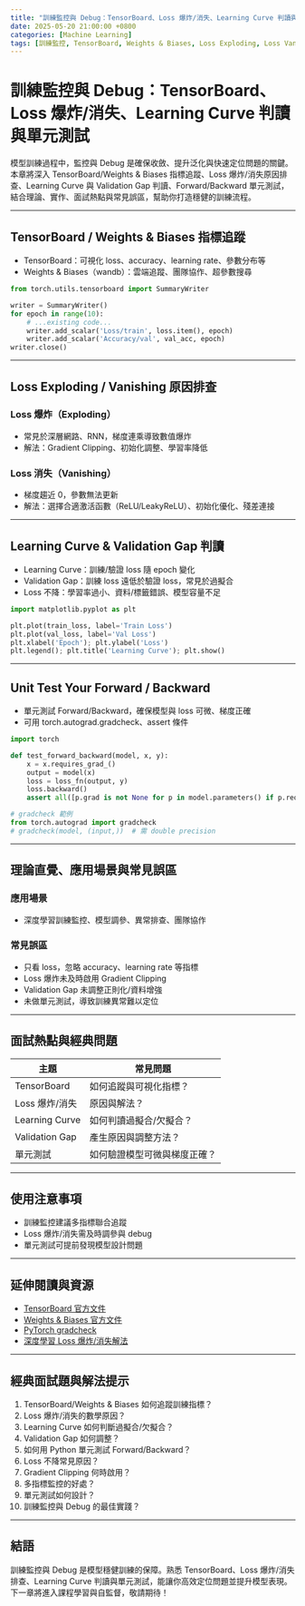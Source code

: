 ```yaml
---
title: "訓練監控與 Debug：TensorBoard、Loss 爆炸/消失、Learning Curve 判讀與單元測試"
date: 2025-05-20 21:00:00 +0800
categories: [Machine Learning]
tags: [訓練監控, TensorBoard, Weights & Biases, Loss Exploding, Loss Vanishing, Learning Curve, Validation Gap, 單元測試]
---
```


# 訓練監控與 Debug：TensorBoard、Loss 爆炸/消失、Learning Curve 判讀與單元測試

模型訓練過程中，監控與 Debug 是確保收斂、提升泛化與快速定位問題的關鍵。本章將深入 TensorBoard/Weights & Biases 指標追蹤、Loss 爆炸/消失原因排查、Learning Curve 與 Validation Gap 判讀、Forward/Backward 單元測試，結合理論、實作、面試熱點與常見誤區，幫助你打造穩健的訓練流程。

---

## TensorBoard / Weights & Biases 指標追蹤

- TensorBoard：可視化 loss、accuracy、learning rate、參數分布等
- Weights & Biases（wandb）：雲端追蹤、團隊協作、超參數搜尋

```python
from torch.utils.tensorboard import SummaryWriter

writer = SummaryWriter()
for epoch in range(10):
    # ...existing code...
    writer.add_scalar('Loss/train', loss.item(), epoch)
    writer.add_scalar('Accuracy/val', val_acc, epoch)
writer.close()
```

---

## Loss Exploding / Vanishing 原因排查

### Loss 爆炸（Exploding）

- 常見於深層網路、RNN，梯度連乘導致數值爆炸
- 解法：Gradient Clipping、初始化調整、學習率降低

### Loss 消失（Vanishing）

- 梯度趨近 0，參數無法更新
- 解法：選擇合適激活函數（ReLU/LeakyReLU）、初始化優化、殘差連接

---

## Learning Curve & Validation Gap 判讀

- Learning Curve：訓練/驗證 loss 隨 epoch 變化
- Validation Gap：訓練 loss 遠低於驗證 loss，常見於過擬合
- Loss 不降：學習率過小、資料/標籤錯誤、模型容量不足

```python
import matplotlib.pyplot as plt

plt.plot(train_loss, label='Train Loss')
plt.plot(val_loss, label='Val Loss')
plt.xlabel('Epoch'); plt.ylabel('Loss')
plt.legend(); plt.title('Learning Curve'); plt.show()
```

---

## Unit Test Your Forward / Backward

- 單元測試 Forward/Backward，確保模型與 loss 可微、梯度正確
- 可用 torch.autograd.gradcheck、assert 條件

```python
import torch

def test_forward_backward(model, x, y):
    x = x.requires_grad_()
    output = model(x)
    loss = loss_fn(output, y)
    loss.backward()
    assert all([p.grad is not None for p in model.parameters() if p.requires_grad]), "Gradient missing!"

# gradcheck 範例
from torch.autograd import gradcheck
# gradcheck(model, (input,))  # 需 double precision
```

---

## 理論直覺、應用場景與常見誤區

### 應用場景

- 深度學習訓練監控、模型調參、異常排查、團隊協作

### 常見誤區

- 只看 loss，忽略 accuracy、learning rate 等指標
- Loss 爆炸未及時啟用 Gradient Clipping
- Validation Gap 未調整正則化/資料增強
- 未做單元測試，導致訓練異常難以定位

---

## 面試熱點與經典問題

| 主題           | 常見問題                     |
| -------------- | ---------------------------- |
| TensorBoard    | 如何追蹤與可視化指標？       |
| Loss 爆炸/消失 | 原因與解法？                 |
| Learning Curve | 如何判讀過擬合/欠擬合？      |
| Validation Gap | 產生原因與調整方法？         |
| 單元測試       | 如何驗證模型可微與梯度正確？ |

---

## 使用注意事項

* 訓練監控建議多指標聯合追蹤
* Loss 爆炸/消失需及時調參與 debug
* 單元測試可提前發現模型設計問題

---

## 延伸閱讀與資源

* [TensorBoard 官方文件](https://pytorch.org/docs/stable/tensorboard.html)
* [Weights & Biases 官方文件](https://docs.wandb.ai/)
* [PyTorch gradcheck](https://pytorch.org/docs/stable/autograd.html#torch.autograd.gradcheck)
* [深度學習 Loss 爆炸/消失解法](https://www.deeplearningbook.org/contents/numerical.html)

---

## 經典面試題與解法提示

1. TensorBoard/Weights & Biases 如何追蹤訓練指標？
2. Loss 爆炸/消失的數學原因？
3. Learning Curve 如何判斷過擬合/欠擬合？
4. Validation Gap 如何調整？
5. 如何用 Python 單元測試 Forward/Backward？
6. Loss 不降常見原因？
7. Gradient Clipping 何時啟用？
8. 多指標監控的好處？
9. 單元測試如何設計？
10. 訓練監控與 Debug 的最佳實踐？

---

## 結語

訓練監控與 Debug 是模型穩健訓練的保障。熟悉 TensorBoard、Loss 爆炸/消失排查、Learning Curve 判讀與單元測試，能讓你高效定位問題並提升模型表現。下一章將進入課程學習與自監督，敬請期待！